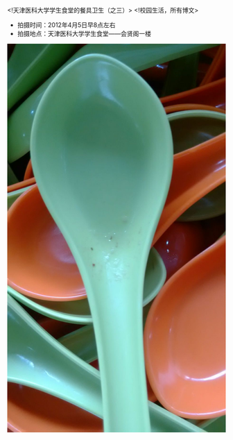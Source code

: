 <!天津医科大学学生食堂的餐具卫生（之三）>
<!校园生活，所有博文>

* 拍摄时间：2012年4月5日早8点左右
* 拍摄地点：天津医科大学学生食堂——会贤阁一楼

![Alt text](./figures/20130408-2.jpg)